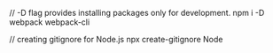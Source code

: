 // -D flag provides installing packages only for development.
npm i -D webpack webpack-cli

// creating gitignore for Node.js
npx create-gitignore Node
